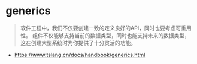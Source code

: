 # generics
> 软件工程中，我们不仅要创建一致的定义良好的API，同时也要考虑可重用性。 
> 组件不仅能够支持当前的数据类型，同时也能支持未来的数据类型，这在创建大型系统时为你提供了十分灵活的功能。

- https://www.tslang.cn/docs/handbook/generics.html
